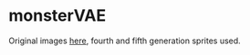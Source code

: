 # monsterVAE

Original images [here](https://veekun.com/dex/downloads), fourth and fifth generation sprites used.
